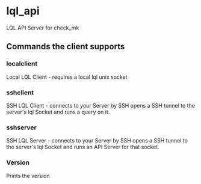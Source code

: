 # lql_api

LQL API Server for check_mk

## Commands the client supports

### localclient

Local LQL Client - requires a local lql unix socket

### sshclient

SSH LQL Client - connects to your Server by SSH opens a SSH tunnel to the server's lql Socket and runs a query on it.

### sshserver

SSH LQL Server - connects to your Server by SSH opens a SSH tunnel to the server's lql Socket and runs an API Server for that socket.

### Version

Prints the version